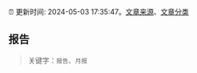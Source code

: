 :alarm_clock: 更新时间: 2024-05-03 17:35:47。[文章来源](/README.md)、[文章分类](/TAGS.md)

## 报告


> 关键字：`报告`、`月报`



